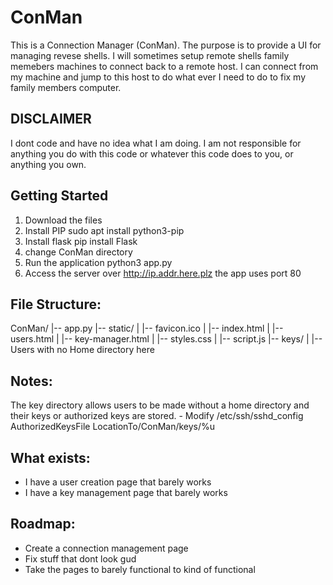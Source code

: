 # ConMan
This is a Connection Manager (ConMan). The purpose is to provide a UI for managing revese shells. I will sometimes setup remote shells family memebers machines to connect back to a remote host. I can connect from my machine and jump to this host to do what ever I need to do to fix my family members computer. 

## ****DISCLAIMER**** 
I dont code and have no idea what I am doing. I am not responsible for anything you do with this code or whatever this code does to you, or anything you own. 

## Getting Started
1. Download the files
2. Install PIP
    sudo apt install python3-pip
3. Install flask
    pip install Flask
4. change ConMan directory
5. Run the application
    python3 app.py
6. Access the server over http://ip.addr.here.plz  the app uses port 80 

## File Structure:
ConMan/
|-- app.py
|-- static/
|   |-- favicon.ico
|   |-- index.html
|   |-- users.html
|   |-- key-manager.html
|   |-- styles.css
|   |-- script.js
|-- keys/
|   |-- Users with no Home directory here


## Notes:
The key directory allows users to be made without a home directory and their keys or authorized keys are stored.
	- Modify /etc/ssh/sshd_config
AuthorizedKeysFile LocationTo/ConMan/keys/%u


## What exists:
- I have a user creation page that barely works
- I have a key management page that barely works

## Roadmap:
- Create a connection management page
- Fix stuff that dont look gud
- Take the pages to barely functional to kind of functional